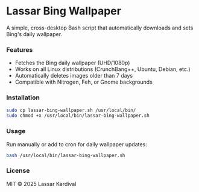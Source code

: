 # Lassar Bing Wallpaper

A simple, cross-desktop Bash script that automatically downloads and sets Bing's daily wallpaper.

### Features
- Fetches the Bing daily wallpaper (UHD/1080p)
- Works on all Linux distributions (CrunchBang++, Ubuntu, Debian, etc.)
- Automatically deletes images older than 7 days
- Compatible with Nitrogen, Feh, or Gnome backgrounds

### Installation
```bash
sudo cp lassar-bing-wallpaper.sh /usr/local/bin/
sudo chmod +x /usr/local/bin/lassar-bing-wallpaper.sh
```

### Usage
Run manually or add to cron for daily wallpaper updates:
```bash
bash /usr/local/bin/lassar-bing-wallpaper.sh
```

### License
MIT © 2025 Lassar Kardival
